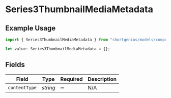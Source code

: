 # Series3ThumbnailMediaMetadata

## Example Usage

```typescript
import { Series3ThumbnailMediaMetadata } from "shortgenius/models/components";

let value: Series3ThumbnailMediaMetadata = {};
```

## Fields

| Field              | Type               | Required           | Description        |
| ------------------ | ------------------ | ------------------ | ------------------ |
| `contentType`      | *string*           | :heavy_minus_sign: | N/A                |